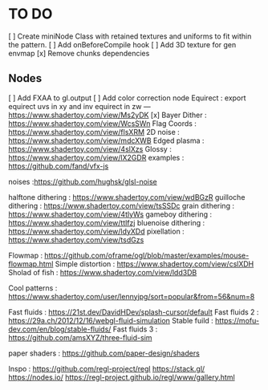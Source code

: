 # TO DO
[ ] Create miniNode Class with retained textures and uniforms to fit within the pattern.
[ ] Add onBeforeCompile hook
[ ] Add 3D texture for gen envmap
[x] Remove chunks dependencies 



## Nodes
[ ] Add FXAA to gl.output
[ ] Add color correction node
Equirect : export equirect uvs in xy and inv equirect in zw — https://www.shadertoy.com/view/Ms2yDK
[x] Bayer Dither : https://www.shadertoy.com/view/WcsSWn 
Flag Coords : https://www.shadertoy.com/view/flsXRM
2D noise : https://www.shadertoy.com/view/mdcXWB
Edged plasma : https://www.shadertoy.com/view/4slXzs
Glossy : https://www.shadertoy.com/view/lX2GDR
examples : https://github.com/fand/vfx-js

noises  :https://github.com/hughsk/glsl-noise

halftone dithering : https://www.shadertoy.com/view/wdBGzR
guilloche dithering : https://www.shadertoy.com/view/tsSSDc
grain dithering : https://www.shadertoy.com/view/4tlyWs
gameboy dithering : https://www.shadertoy.com/view/ttlfzj
bluenoise dithering : https://www.shadertoy.com/view/ldyXDd
pixellation : https://www.shadertoy.com/view/tsdGzs

Flowmap : https://github.com/oframe/ogl/blob/master/examples/mouse-flowmap.html
Simple distortion : https://www.shadertoy.com/view/cslXDH
Sholad of fish : https://www.shadertoy.com/view/ldd3DB

Cool patterns : https://www.shadertoy.com/user/lennyjpg/sort=popular&from=56&num=8

Fast fluids : https://21st.dev/DavidHDev/splash-cursor/default
Fast fluids 2 : https://29a.ch/2012/12/16/webgl-fluid-simulation
Stable fuild : https://mofu-dev.com/en/blog/stable-fluids/
Fast fluids 3 : https://github.com/amsXYZ/three-fluid-sim

paper shaders : https://github.com/paper-design/shaders

Inspo : 
https://github.com/regl-project/regl
https://stack.gl/
https://nodes.io/
https://regl-project.github.io/regl/www/gallery.html